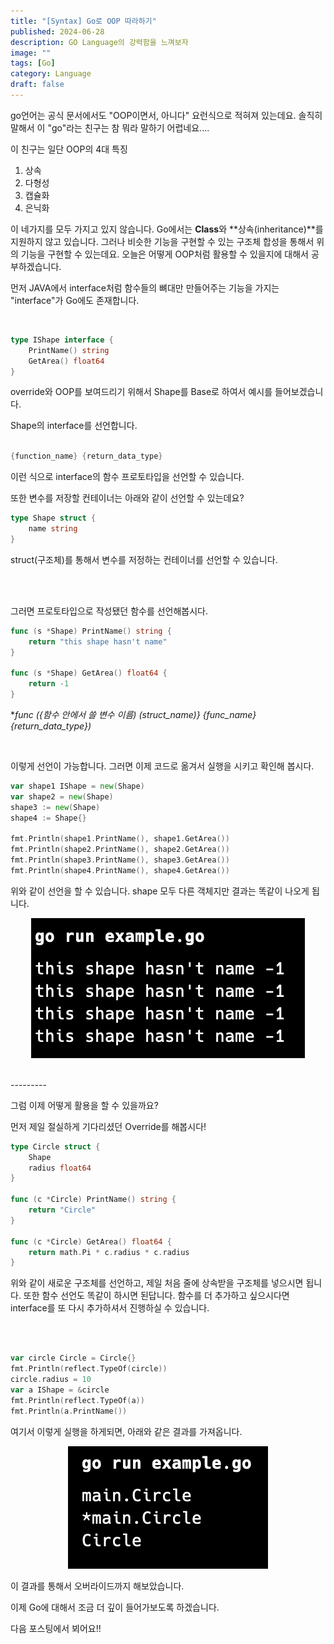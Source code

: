 ```yaml
---
title: "[Syntax] Go로 OOP 따라하기"
published: 2024-06-28
description: GO Language의 강력함을 느껴보자
image: ""
tags: [Go]
category: Language
draft: false
---
```


go언어는 공식 문서에서도 "OOP이면서, 아니다" 요런식으로 적혀져 있는데요. 솔직히 말해서 이 "go"라는 친구는 참 뭐라 말하기 어렵네요....

이 친구는 일단 OOP의 4대 특징 

1. 상속
2. 다형성
3. 캡슐화
4. 은닉화

이 네가지를 모두 가지고 있지 않습니다. Go에서는 **Class**와 **상속(inheritance)**를 지원하지 않고 있습니다.
그러나 비슷한 기능을 구현할 수 있는 구조체 합성을 통해서 위의 기능을 구현할 수 있는데요. 오늘은 어떻게 OOP처럼 활용할 수 있을지에 대해서 공부하겠습니다.


먼저 JAVA에서 interface처럼 함수들의 뼈대만 만들어주는 기능을 가지는 "interface"가 Go에도 존재합니다.

<br>

```go
type IShape interface {
    PrintName() string
    GetArea() float64
}
```

override와 OOP를 보여드리기 위해서 Shape를 Base로 하여서 예시를 들어보겠습니다.

Shape의 interface를 선언합니다.

```go

{function_name} {return_data_type}

```
이런 식으로 interface의 함수 프로토타입을 선언할 수 있습니다.


또한 변수를 저장할 컨테이너는 아래와 같이 선언할 수 있는데요?

```go
type Shape struct {
	name string
}
```

struct(구조체)를 통해서 변수를 저정하는 컨테이너를 선언할 수 있습니다.

<br>
<br>

그러면 프로토타입으로 작성됐던 함수를 선언해봅시다.

```go
func (s *Shape) PrintName() string {
	return "this shape hasn't name"
}

func (s *Shape) GetArea() float64 {
	return -1
}
```

**func ({함수 안에서 쓸 변수 이름) *(struct_name)} {func_name} {return_data_type})**

<br>

이렇게 선언이 가능합니다. 그러면 이제 코드로 옮겨서 실행을 시키고 확인해 봅시다.


```go
var shape1 IShape = new(Shape)
var shape2 = new(Shape)
shape3 := new(Shape)
shape4 := Shape{}

fmt.Println(shape1.PrintName(), shape1.GetArea())
fmt.Println(shape2.PrintName(), shape2.GetArea())
fmt.Println(shape3.PrintName(), shape3.GetArea())
fmt.Println(shape4.PrintName(), shape4.GetArea())
```
위와 같이 선언을 할 수 있습니다. shape 모두 다른 객체지만 결과는 똑같이 나오게 됩니다.

<center>

![reuslt_1](./img/result_1.png)
</center>

<br>
---------

<br>

그럼 이제 어떻게 활용을 할 수 있을까요?

먼저 제일 절실하게 기다리셨던 Override를 해봅시다!


```go
type Circle struct {
	Shape
	radius float64
}

func (c *Circle) PrintName() string {
	return "Circle"
}

func (c *Circle) GetArea() float64 {
	return math.Pi * c.radius * c.radius
}
```

위와 같이 새로운 구조체를 선언하고, 제일 처음 줄에 상속받을 구조체를 넣으시면 됩니다.
또한 함수 선언도 똑같이 하시면 된답니다.
함수를 더 추가하고 싶으시다면 interface를 또 다시 추가하셔서 진행하실 수 있습니다.

<br>
<br>

```go
var circle Circle = Circle{}
fmt.Println(reflect.TypeOf(circle))
circle.radius = 10
var a IShape = &circle
fmt.Println(reflect.TypeOf(a))
fmt.Println(a.PrintName())
```

여기서 이렇게 실행을 하게되면, 아래와 같은 결과를 가져옵니다.

<center>

![result_2](./img/result_2.png)
</center>

이 결과를 통해서 오버라이드까지 해보았습니다.

이제 Go에 대해서 조금 더 깊이 들어가보도록 하겠습니다.

다음 포스팅에서 뵈어요!!